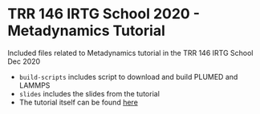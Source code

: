 # TRR 146 IRTG School 2020 - Metadynamics Tutorial
Included files related to Metadynamics tutorial in the TRR 146 IRTG School Dec 2020

- `build-scripts` includes script to download and build PLUMED and LAMMPS
- `slides` includes the slides from the tutorial
- The tutorial itself can be found [here](https://ves-code.github.io/doc-irtg-school-2020/user-doc/html/irtg-school-mainz-2020-metad.html)
